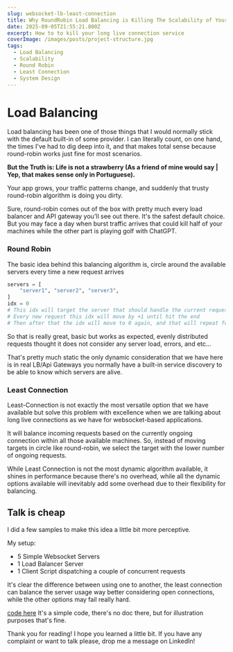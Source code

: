 ```yaml
---
slug: websocket-lb-least-connection
title: Why RoundRobin Load Balancing is Killing The Scalability of Your WebSocket API Servers
date: 2025-09-05T21:55:21.800Z
excerpt: How to to kill your long live connection service
coverImage: /images/posts/project-structure.jpg
tags:
  - Load Balancing
  - Scalability
  - Round Robin
  - Least Connection
  - System Design
---
```



<script>
  import CodeBlock from "$lib/components/molecules/CodeBlock.svelte";
  import Image from "$lib/components/atoms/Image.svelte";
  import LoadBalancingChart from "$lib/components/molecules/LoadBalancingChart.svelte";
</script>


# Load Balancing

Load balancing has been one of those things that I would normally stick with the default built-in of some provider. 
I can literally count, on one hand, the times I've had to dig deep into it, and that makes total sense because round-robin works just fine for most scenarios.

<b>But the Truth is: Life is not a strawberry (As a friend of mine would say | Yep, that makes sense only in Portuguese).</b> 

Your app grows, your traffic patterns change, and suddenly that trusty round-robin algorithm is doing you dirty.

Sure, round-robin comes out of the box with pretty much every load balancer and API gateway you'll see out there. It's the safest default choice. But you may face a day when burst traffic arrives that could kill half of your machines while the other part is playing golf with ChatGPT.


### Round Robin

The basic idea behind this balancing algorithm is, circle around the available servers every time a new request arrives

<CodeBlock lang="python" filename="sample.py">

```py
servers = [
    "server1", "server2", "server3",
]
idx = 0
# This idx will target the server that should handle the current request
# Every new request this idx will move by +1 until hit the end
# Then after that the idx will move to 0 again, and that will repeat forever
```

</CodeBlock>

So that is really great, basic but works as expected, evenly distributed requests thought it does not consider any server load, errors, and etc... 

That's pretty much static the only dynamic consideration that we have here is in real LB/Api Gateways you normally have a built-in service discovery to be able to know which servers are alive.

### Least Connection

Least-Connection is not exactly the most versatile option that we have available but solve this problem with excellence when we are talking about long live connections
as we have for websocket-based applications.

It will balance incoming requests based on the currently ongoing connection within all those available machines. So, instead of moving
targets in circle like round-robin, we select the target with the lower number of ongoing requests.

While Least Connection is not the most dynamic algorithm available, it shines in performance because there's no overhead, while all the dynamic options available will inevitably add some overhead due to their flexibility for balancing.


## Talk is cheap

I did a few samples to make this idea a little bit more perceptive. 

My setup:
- 5 Simple Websocket Servers
- 1 Load Balancer Server
- 1 Client Script dispatching a couple of concurrent requests

<LoadBalancingChart/>


It's clear the difference between using one to another, the least connection can balance the server usage way better considering open connections, 
while the other options may fail really hard.

[code here](https://github.com/teod-sh/websocket-lb-sample)
It's a simple code, there's no doc there, but for illustration purposes that's fine.

Thank you for reading! I hope you learned a little bit. If you have any complaint or want to talk please, drop me a message on LinkedIn!